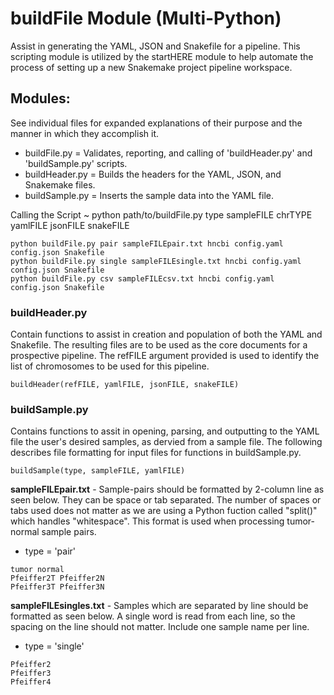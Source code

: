 # buildFile Module (Multi-Python)
Assist in generating the YAML, JSON and Snakefile for a pipeline. This scripting module is utilized by 
the startHERE module to help automate the process of setting up a new Snakemake project pipeline workspace.

## Modules:
See individual files for expanded explanations of their purpose and the manner in which they accomplish it.
* buildFile.py = Validates, reporting, and calling of 'buildHeader.py' and 'buildSample.py' scripts.
* buildHeader.py = Builds the headers for the YAML, JSON, and Snakemake files.
* buildSample.py = Inserts the sample data into the YAML file. 

Calling the Script ~ python path/to/buildFile.py type sampleFILE chrTYPE yamlFILE jsonFILE snakeFILE
```
python buildFile.py pair sampleFILEpair.txt hncbi config.yaml config.json Snakefile
python buildFile.py single sampleFILEsingle.txt hncbi config.yaml config.json Snakefile
python buildFile.py csv sampleFILEcsv.txt hncbi config.yaml config.json Snakefile
```    

### buildHeader.py
Contain functions to assist in creation and population of both the YAML and Snakefile. The resulting
files are to be used as the core documents for a prospective pipeline. The refFILE argument provided 
is used to identify the list of chromosomes to be used for this pipeline.
```
buildHeader(refFILE, yamlFILE, jsonFILE, snakeFILE)
```

### buildSample.py
Contains functions to assit in opening, parsing, and outputting to the YAML file the user's desired
samples, as dervied from a sample file. The following describes file formatting for input files for 
functions in buildSample.py.
```
buildSample(type, sampleFILE, yamlFILE)
```


**sampleFILEpair.txt** - Sample-pairs should be formatted by 2-column line as seen below. They can be space or tab separated. 
The number of spaces or tabs used does not matter as we are using a Python fuction called "split()" which handles "whitespace".
This format is used when processing tumor-normal sample pairs.
 * type = 'pair'
```i
tumor normal
Pfeiffer2T Pfeiffer2N
Pfeiffer3T Pfeiffer3N
```

**sampleFILEsingles.txt** - Samples which are separated by line should be formatted as seen below. A single word is read 
from each line, so the spacing on the line should not matter. Include one sample name per line.
 * type = 'single'
```
Pfeiffer2
Pfeiffer3
Pfeiffer4
```
